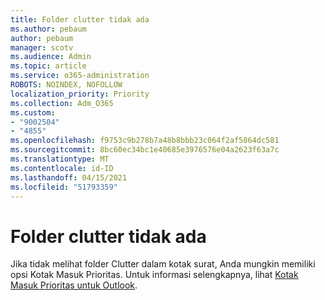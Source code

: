 ```yaml
---
title: Folder clutter tidak ada
ms.author: pebaum
author: pebaum
manager: scotv
ms.audience: Admin
ms.topic: article
ms.service: o365-administration
ROBOTS: NOINDEX, NOFOLLOW
localization_priority: Priority
ms.collection: Adm_O365
ms.custom:
- "9002504"
- "4855"
ms.openlocfilehash: f9753c9b278b7a48b8bbb23c064f2af5864dc581
ms.sourcegitcommit: 8bc60ec34bc1e40685e3976576e04a2623f63a7c
ms.translationtype: MT
ms.contentlocale: id-ID
ms.lasthandoff: 04/15/2021
ms.locfileid: "51793359"
---
```

# <a name="missing-clutter-folder"></a>Folder clutter tidak ada

Jika tidak melihat folder Clutter dalam kotak surat, Anda mungkin memiliki opsi Kotak Masuk Prioritas. Untuk informasi selengkapnya, lihat [Kotak Masuk Prioritas untuk Outlook](https://support.office.com/article/focused-inbox-for-outlook-f445ad7f-02f4-4294-a82e-71d8964e3978).
